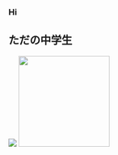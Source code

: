 ### Hi 
## ただの中学生
<img src="https://count.getloli.com/get/@m1ntooo?theme=asoul">
    <img height="180px" src="https://github-readme-stats.vercel.app/api?username=m1ntooo&theme=dark"/>

  </a>
</p>
